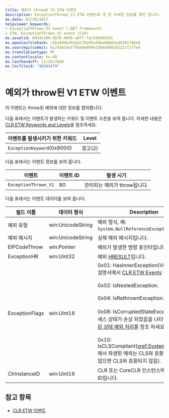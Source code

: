 ```yaml
---
title: 예외가 throw된 V1 ETW 이벤트
description: ExceptionThrown_V1 ETW 이벤트에 대 한 자세한 정보를 확인 합니다. Throw 된 예외에 대해 필드 이름, 데이터 형식 및 설명과 같은 이벤트 데이터가 제공 됩니다.
ms.date: 03/30/2017
helpviewer_keywords:
- ExceptionThrown_V1 event [.NET Framework]
- ETW, ExceptionThrown_V1 event (CLR)
ms.assetid: 0d3da389-6b7b-40f6-a877-fac546d6019c
ms.openlocfilehash: c1ba994b291bd278a95e34beb0b02ed6581786e8
ms.sourcegitcommit: bc293b14af795e0e999e3304dd40c0222cf2ffe4
ms.translationtype: MT
ms.contentlocale: ko-KR
ms.lasthandoff: 11/26/2020
ms.locfileid: "96263479"
---
```

# <a name="exception-thrown_v1-etw-event"></a>예외가 throw된 V1 ETW 이벤트

이 이벤트는 throw된 예외에 대한 정보를 캡처합니다.  
  
 다음 표에서는 이벤트가 발생하는 키워드 및 이벤트 수준을 보여 줍니다. 자세한 내용은 [CLR ETW Keywords and Levels](clr-etw-keywords-and-levels.md)을 참조하세요.  
  
|이벤트를 발생시키기 위한 키워드|Level|  
|-----------------------------------|-----------|  
|`ExceptionKeyword`(0x8000)|경고(2)|  
  
 다음 표에서는 이벤트 정보를 보여 줍니다.  
  
|이벤트|이벤트 ID|발생 시기|  
|-----------|--------------|-----------------|  
|`ExceptionThrown_V1`|80|관리되는 예외가 throw됩니다.|  
  
 다음 표에서는 이벤트 데이터를 보여 줍니다.  
  
|필드 이름|데이터 형식|Description|  
|----------------|---------------|-----------------|  
|예외 유형|win:UnicodeString|예외 형식, 예: `System.NullReferenceException`.|  
|예외 메시지|win:UnicodeString|실제 예외 메시지입니다.|  
|EIPCodeThrow|win:Pointer|예외가 발생한 명령 포인터입니다.|  
|ExceptionHR|win:UInt32|예외 [HRESULT](/openspecs/windows_protocols/ms-erref/0642cb2f-2075-4469-918c-4441e69c548a)입니다.|  
|ExceptionFlags|win:UInt16|0x01: HasInnerException(Visual Basic 설명서에서 [CLR ETW Events](clr-etw-events.md) 참조).<br /><br /> 0x02: IsNestedException.<br /><br /> 0x04: IsRethrownException.<br /><br /> 0x08: IsCorruptedStateException (프로세스 상태가 손상 되었음을 나타냅니다. [손상 된 상태 예외 처리](/archive/msdn-magazine/2009/february/clr-inside-out-handling-corrupted-state-exceptions)를 참조 하세요.)<br /><br /> 0x10: IsCLSCompliant(<xref:System.Exception>에서 파생된 예외는 CLS와 호환됨, 그러지 않으면 CLS와 호환되지 않음).|  
|ClrInstanceID|win:UInt16|CLR 또는 CoreCLR 인스턴스에 대한 고유 ID입니다.|  
  
## <a name="see-also"></a>참고 항목

- [CLR ETW 이벤트](clr-etw-events.md)
